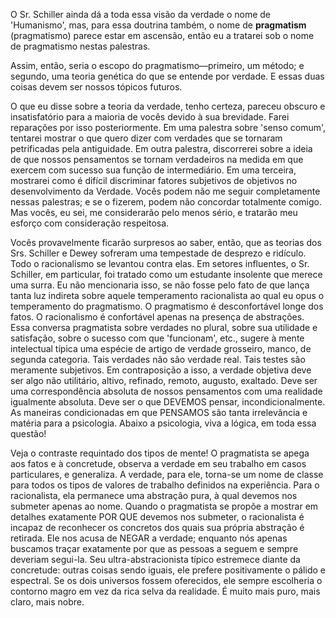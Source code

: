 O Sr. Schiller ainda dá a toda essa visão da verdade o nome de 'Humanismo', mas, para essa doutrina também, o nome de **pragmatism** (pragmatismo) parece estar em ascensão, então eu a tratarei sob o nome de pragmatismo nestas palestras.

Assim, então, seria o escopo do pragmatismo—primeiro, um método; e segundo, uma teoria genética do que se entende por verdade. E essas duas coisas devem ser nossos tópicos futuros.

O que eu disse sobre a teoria da verdade, tenho certeza, pareceu obscuro e insatisfatório para a maioria de vocês devido à sua brevidade. Farei reparações por isso posteriormente. Em uma palestra sobre 'senso comum', tentarei mostrar o que quero dizer com verdades que se tornaram petrificadas pela antiguidade. Em outra palestra, discorrerei sobre a ideia de que nossos pensamentos se tornam verdadeiros na medida em que exercem com sucesso sua função de intermediário. Em uma terceira, mostrarei como é difícil discriminar fatores subjetivos de objetivos no desenvolvimento da Verdade. Vocês podem não me seguir completamente nessas palestras; e se o fizerem, podem não concordar totalmente comigo. Mas vocês, eu sei, me considerarão pelo menos sério, e tratarão meu esforço com consideração respeitosa.

Vocês provavelmente ficarão surpresos ao saber, então, que as teorias dos Srs. Schiller e Dewey sofreram uma tempestade de desprezo e ridículo. Todo o racionalismo se levantou contra elas. Em setores influentes, o Sr. Schiller, em particular, foi tratado como um estudante insolente que merece uma surra. Eu não mencionaria isso, se não fosse pelo fato de que lança tanta luz indireta sobre aquele temperamento racionalista ao qual eu opus o temperamento do pragmatismo. O pragmatismo é desconfortável longe dos fatos. O racionalismo é confortável apenas na presença de abstrações. Essa conversa pragmatista sobre verdades no plural, sobre sua utilidade e satisfação, sobre o sucesso com que 'funcionam', etc., sugere à mente intelectual típica uma espécie de artigo de verdade grosseiro, manco, de segunda categoria. Tais verdades não são verdade real. Tais testes são meramente subjetivos. Em contraposição a isso, a verdade objetiva deve ser algo não utilitário, altivo, refinado, remoto, augusto, exaltado. Deve ser uma correspondência absoluta de nossos pensamentos com uma realidade igualmente absoluta. Deve ser o que DEVEMOS pensar, incondicionalmente. As maneiras condicionadas em que PENSAMOS são tanta irrelevância e matéria para a psicologia. Abaixo a psicologia, viva a lógica, em toda essa questão!

Veja o contraste requintado dos tipos de mente! O pragmatista se apega aos fatos e à concretude, observa a verdade em seu trabalho em casos particulares, e generaliza. A verdade, para ele, torna-se um nome de classe para todos os tipos de valores de trabalho definidos na experiência. Para o racionalista, ela permanece uma abstração pura, à qual devemos nos submeter apenas ao nome. Quando o pragmatista se propõe a mostrar em detalhes exatamente POR QUE devemos nos submeter, o racionalista é incapaz de reconhecer os concretos dos quais sua própria abstração é retirada. Ele nos acusa de NEGAR a verdade; enquanto nós apenas buscamos traçar exatamente por que as pessoas a seguem e sempre deveriam segui-la. Seu ultra-abstracionista típico estremece diante da concretude: outras coisas sendo iguais, ele prefere positivamente o pálido e espectral. Se os dois universos fossem oferecidos, ele sempre escolheria o contorno magro em vez da rica selva da realidade. É muito mais puro, mais claro, mais nobre.